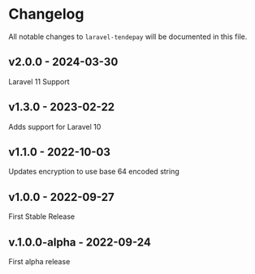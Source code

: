 # Changelog

All notable changes to `laravel-tendepay` will be documented in this file.

## v2.0.0 - 2024-03-30

Laravel 11 Support

## v1.3.0 - 2023-02-22

Adds support for Laravel 10

## v1.1.0 - 2022-10-03

Updates encryption to use base 64 encoded string

## v1.0.0 - 2022-09-27

First Stable Release

## v.1.0.0-alpha - 2022-09-24

First alpha release
